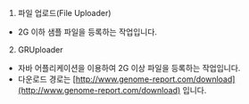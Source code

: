 1. 파일 업로드(File Uploader)
  - 2G 이하 샘플 파일을 등록하는 작업입니다.

2. GRUploader
  - 자바 어플리케이션을 이용하여 2G 이상 파일을 등록하는 작업입니다.
  - 다운로드 경로는 [http://www.genome-report.com/download](http://www.genome-report.com/download) 입니다.
